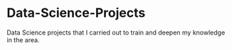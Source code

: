 # Data-Science-Projects 
Data Science projects that I carried out to train and deepen my knowledge in the area.
